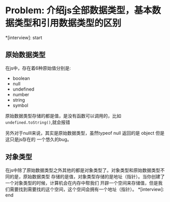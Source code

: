 # Problem: 介绍js全部数据类型，基本数据类型和引用数据类型的区别

*[interview]: start

## 原始数据类型
在js中，存在着6种原始值分别是:
* boolean
* null
* undefined
* number
* string
* symbol
  
原始数据类型存储的都是值，是没有函数可以调用的，比如 `undefined.toString()`,就会报错

另外对于nulll来说，其实是原始数据类型，虽然typeof null 返回的是 object 但是这只是js存在的
一个悠久的bug。


## 对象类型
在js中除了原始数据类型之外其他的都是对象类型了。对象类型和原始数据类型不同的是，原始数据类型
存储的是值，对象类型存储的是地址（指针）。当你创建了一个对象类型的时候，计算机会在内存中帮我们
开辟一个空间来存储值，但是我们需要找到需要找的这个空间，这个空间会拥有一个地址（指针）。
*[interview]: end

